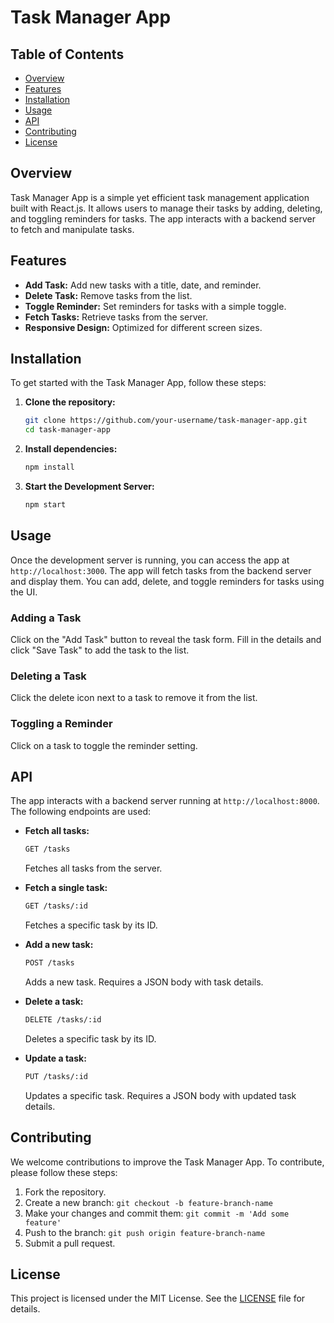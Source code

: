 # Task Manager App

## Table of Contents
- [Overview](#overview)
- [Features](#features)
- [Installation](#installation)
- [Usage](#usage)
- [API](#api)
- [Contributing](#contributing)
- [License](#license)

## Overview
Task Manager App is a simple yet efficient task management application built with React.js. It allows users to manage their tasks by adding, deleting, and toggling reminders for tasks. The app interacts with a backend server to fetch and manipulate tasks.

## Features
- **Add Task:** Add new tasks with a title, date, and reminder.
- **Delete Task:** Remove tasks from the list.
- **Toggle Reminder:** Set reminders for tasks with a simple toggle.
- **Fetch Tasks:** Retrieve tasks from the server.
- **Responsive Design:** Optimized for different screen sizes.

## Installation
To get started with the Task Manager App, follow these steps:

1. **Clone the repository:**
   ```sh
   git clone https://github.com/your-username/task-manager-app.git
   cd task-manager-app
2. **Install dependencies:**
   ```sh
   npm install
3. **Start the Development Server:**
   ```sh
   npm start
   
## Usage
Once the development server is running, you can access the app at `http://localhost:3000`. The app will fetch tasks from the backend server and display them. You can add, delete, and toggle reminders for tasks using the UI.

### Adding a Task
Click on the "Add Task" button to reveal the task form. Fill in the details and click "Save Task" to add the task to the list.

### Deleting a Task
Click the delete icon next to a task to remove it from the list.

### Toggling a Reminder
Click on a task to toggle the reminder setting.

## API
The app interacts with a backend server running at `http://localhost:8000`. The following endpoints are used:

- **Fetch all tasks:**
  ```sh
  GET /tasks
  ```
  Fetches all tasks from the server.

- **Fetch a single task:**
  ```sh
  GET /tasks/:id
  ```
  Fetches a specific task by its ID.

- **Add a new task:**
  ```sh
  POST /tasks
  ```
  Adds a new task. Requires a JSON body with task details.

- **Delete a task:**
  ```sh
  DELETE /tasks/:id
  ```
  Deletes a specific task by its ID.

- **Update a task:**
  ```sh
  PUT /tasks/:id
  ```
  Updates a specific task. Requires a JSON body with updated task details.

## Contributing
We welcome contributions to improve the Task Manager App. To contribute, please follow these steps:

1. Fork the repository.
2. Create a new branch: `git checkout -b feature-branch-name`
3. Make your changes and commit them: `git commit -m 'Add some feature'`
4. Push to the branch: `git push origin feature-branch-name`
5. Submit a pull request.

## License
This project is licensed under the MIT License. See the [LICENSE](LICENSE) file for details.
